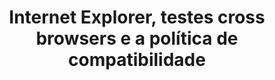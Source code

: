---
layout: redirect
category: blog caelum
title: Internet Explorer, testes cross browsers e a política de compatibilidade
originalURI: http://blog.caelum.com.br/internet-explorer-testes-cross-browsers-e-a-politica-de-compatibilidade/
standalone: true
---